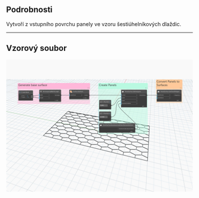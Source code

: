 ## Podrobnosti
Vytvoří z vstupního povrchu panely ve vzoru šestiúhelníkových dlaždic.
___
## Vzorový soubor

![ByHexagons](./Autodesk.DesignScript.Geometry.PanelSurface.ByHexagons_img.jpg)
